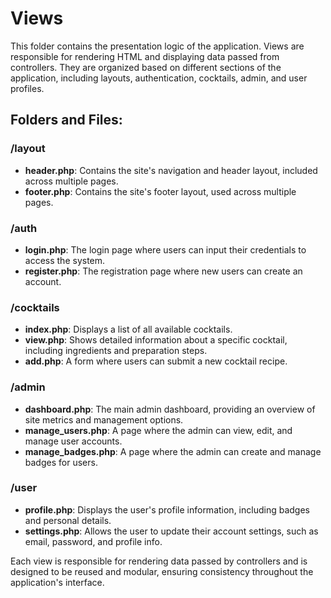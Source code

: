 # Views

This folder contains the presentation logic of the application. Views are responsible for rendering HTML and displaying data passed from controllers. They are organized based on different sections of the application, including layouts, authentication, cocktails, admin, and user profiles.

## Folders and Files:

### **/layout**
- **header.php**: Contains the site's navigation and header layout, included across multiple pages.
- **footer.php**: Contains the site's footer layout, used across multiple pages.

### **/auth**
- **login.php**: The login page where users can input their credentials to access the system.
- **register.php**: The registration page where new users can create an account.

### **/cocktails**
- **index.php**: Displays a list of all available cocktails.
- **view.php**: Shows detailed information about a specific cocktail, including ingredients and preparation steps.
- **add.php**: A form where users can submit a new cocktail recipe.

### **/admin**
- **dashboard.php**: The main admin dashboard, providing an overview of site metrics and management options.
- **manage_users.php**: A page where the admin can view, edit, and manage user accounts.
- **manage_badges.php**: A page where the admin can create and manage badges for users.

### **/user**
- **profile.php**: Displays the user's profile information, including badges and personal details.
- **settings.php**: Allows the user to update their account settings, such as email, password, and profile info.

Each view is responsible for rendering data passed by controllers and is designed to be reused and modular, ensuring consistency throughout the application's interface.